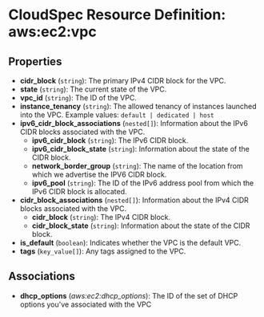 # CloudSpec Resource Definition: aws:ec2:vpc


## Properties

* **cidr_block**
(`string`):
The primary IPv4 CIDR block for the VPC.
* **state**
(`string`):
The current state of the VPC.
* **vpc_id**
(`string`):
The ID of the VPC.
* **instance_tenancy**
(`string`):
The allowed tenancy of instances launched into the VPC.
Example values: `default | dedicated | host`
* **ipv6_cidr_block_associations**
(`nested[]`):
Information about the IPv6 CIDR blocks associated with the VPC.
    * **ipv6_cidr_block**
(`string`):
The IPv6 CIDR block.
    * **ipv6_cidr_block_state**
(`string`):
Information about the state of the CIDR block.
    * **network_border_group**
(`string`):
The name of the location from which we advertise the IPV6 CIDR block.
    * **ipv6_pool**
(`string`):
The ID of the IPv6 address pool from which the IPv6 CIDR block is allocated.
* **cidr_block_associations**
(`nested[]`):
Information about the IPv4 CIDR blocks associated with the VPC.
    * **cidr_block**
(`string`):
The IPv4 CIDR block.
    * **cidr_block_state**
(`string`):
Information about the state of the CIDR block.
* **is_default**
(`boolean`):
Indicates whether the VPC is the default VPC.
* **tags**
(`key_value[]`):
Any tags assigned to the VPC.

## Associations

* **dhcp_options**
(*aws:ec2:dhcp_options*):
The ID of the set of DHCP options you've associated with the VPC
